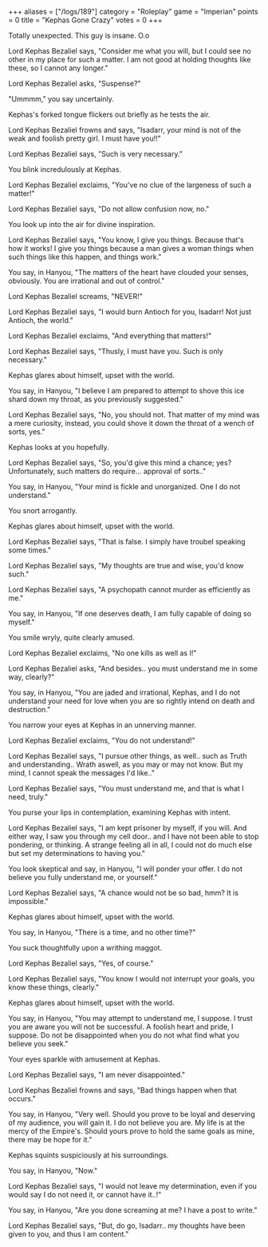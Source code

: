 +++
aliases = ["/logs/189"]
category = "Roleplay"
game = "Imperian"
points = 0
title = "Kephas Gone Crazy"
votes = 0
+++

Totally unexpected. This guy is insane. O.o



Lord Kephas Bezaliel says, "Consider me what you will, but I could see no other
in my place for such a matter. I am not good at holding thoughts like these, so
I cannot any longer."

Lord Kephas Bezaliel asks, "Suspense?"

"Ummmm," you say uncertainly.

Kephas's forked tongue flickers out briefly as he tests the air.

Lord Kephas Bezaliel frowns and says, "Isadarr, your mind is not of the weak 
and foolish pretty girl. I must have you!!"

Lord Kephas Bezaliel says, "Such is very necessary."

You blink incredulously at Kephas.

Lord Kephas Bezaliel exclaims, "You've no clue of the largeness of such a 
matter!"

Lord Kephas Bezaliel says, "Do not allow confusion now, no."
 
You look up into the air for divine inspiration.

Lord Kephas Bezaliel says, "You know, I give you things. Because that's how it 
works! I give you things because a man gives a woman things when such things 
like this happen, and things work."

You say, in Hanyou, "The matters of the heart have clouded your senses, 
obviously. You are irrational and out of control."

Lord Kephas Bezaliel screams, "NEVER!"

Lord Kephas Bezaliel says, "I would burn Antioch for you, Isadarr! Not just 
Antioch, the world."

Lord Kephas Bezaliel exclaims, "And everything that matters!"

Lord Kephas Bezaliel says, "Thusly, I must have you. Such is only necessary."

Kephas glares about himself, upset with the world.

You say, in Hanyou, "I believe I am prepared to attempt to shove this ice shard
down my throat, as you previously suggested."

Lord Kephas Bezaliel says, "No, you should not. That matter of my mind was a 
mere curiosity, instead, you could shove it down the throat of a wench of 
sorts, yes."

Kephas looks at you hopefully.

Lord Kephas Bezaliel says, "So, you'd give this mind a chance; yes? 
Unfortunately, such matters do require... approval of sorts.."

You say, in Hanyou, "Your mind is fickle and unorganized. One I do not 
understand."

You snort arrogantly.

Kephas glares about himself, upset with the world.

Lord Kephas Bezaliel says, "That is false. I simply have troubel speaking some 
times."

Lord Kephas Bezaliel says, "My thoughts are true and wise, you'd know such."
 
Lord Kephas Bezaliel says, "A psychopath cannot murder as efficiently as me."

You say, in Hanyou, "If one deserves death, I am fully capable of doing so 
myself."

You smile wryly, quite clearly amused.

Lord Kephas Bezaliel exclaims, "No one kills as well as I!"

Lord Kephas Bezaliel asks, "And besides.. you must understand me in some way, 
clearly?"


You say, in Hanyou, "You are jaded and irrational, Kephas, and I do not 
understand your need for love when you are so rightly intend on death and 
destruction."

You narrow your eyes at Kephas in an unnerving manner.

Lord Kephas Bezaliel exclaims, "You do not understand!"

Lord Kephas Bezaliel says, "I pursue other things, as well.. such as Truth and 
understanding.. Wrath aswell, as you may or may not know. But my mind, I cannot
speak the messages I'd like.."

Lord Kephas Bezaliel says, "You must understand me, and that is what I need, 
truly."

You purse your lips in contemplation, examining Kephas with intent.

Lord Kephas Bezaliel says, "I am kept prisoner by myself, if you will. And 
either way, I saw you through my cell door.. and I have not been able to stop 
pondering, or thinking. A strange feeling all in all, I could not do much else 
but set my determinations to having you."

You look skeptical and say, in Hanyou, "I will ponder your offer. I do not 
believe you fully understand me, or yourself."

Lord Kephas Bezaliel says, "A chance would not be so bad, hmm? It is 
impossible."

Kephas glares about himself, upset with the world.

You say, in Hanyou, "There is a time, and no other time?"

You suck thoughtfully upon a writhing maggot.

Lord Kephas Bezaliel says, "Yes, of course."

Lord Kephas Bezaliel says, "You know I would not interrupt your goals, you know
these things, clearly."

Kephas glares about himself, upset with the world.


You say, in Hanyou, "You may attempt to understand me, I suppose. I trust you 
are aware you will not be successful. A foolish heart and pride, I suppose. Do 
not be disappointed when you do not what find what you believe you seek."

Your eyes sparkle with amusement at Kephas.

Lord Kephas Bezaliel says, "I am never disappointed."

Lord Kephas Bezaliel frowns and says, "Bad things happen when that occurs."

You say, in Hanyou, "Very well. Should you prove to be loyal and deserving of 
my audience, you will gain it. I do not believe you are. My life is at the 
mercy of the Empire's. Should yours prove to hold the same goals as mine, there
may be hope for it."

Kephas squints suspiciously at his surroundings.

You say, in Hanyou, "Now."

Lord Kephas Bezaliel says, "I would not leave my determination, even if you 
would say I do not need it, or cannot have it..!"

You say, in Hanyou, "Are you done screaming at me? I have a post to write."

Lord Kephas Bezaliel says, "But, do go, Isadarr.. my thoughts have been given 
to you, and thus I am content."
